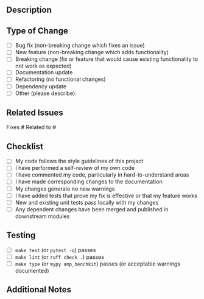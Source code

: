 ## Description

<!-- Provide a clear and concise description of your changes -->

## Type of Change

<!-- Put an `x` in the boxes that apply -->

- [ ] Bug fix (non-breaking change which fixes an issue)
- [ ] New feature (non-breaking change which adds functionality)
- [ ] Breaking change (fix or feature that would cause existing functionality to not work as expected)
- [ ] Documentation update
- [ ] Refactoring (no functional changes)
- [ ] Dependency update
- [ ] Other (please describe):

## Related Issues

<!-- Link any related issues using #issue_number -->

Fixes #
Related to #

## Checklist

<!-- Put an `x` in the boxes that apply -->

- [ ] My code follows the style guidelines of this project
- [ ] I have performed a self-review of my own code
- [ ] I have commented my code, particularly in hard-to-understand areas
- [ ] I have made corresponding changes to the documentation
- [ ] My changes generate no new warnings
- [ ] I have added tests that prove my fix is effective or that my feature works
- [ ] New and existing unit tests pass locally with my changes
- [ ] Any dependent changes have been merged and published in downstream modules

## Testing

<!-- Describe the tests you ran to verify your changes -->

- [ ] `make test` (or `pytest -q`) passes
- [ ] `make lint` (or `ruff check .`) passes
- [ ] `make type` (or `mypy amp_benchkit`) passes (or acceptable warnings documented)

## Additional Notes

<!-- Add any other context about the pull request here -->
